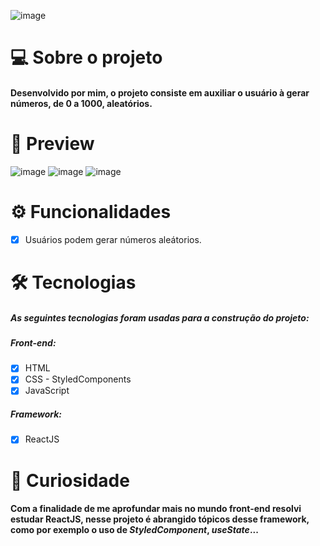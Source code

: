 
![image](https://user-images.githubusercontent.com/75040066/106345323-18730000-628e-11eb-8952-cb69d777643e.png)

# 💻 Sobre o projeto
####  Desenvolvido por mim, o projeto consiste em auxiliar o usuário à gerar números, de 0 a 1000, aleatórios.

 # 🎥 Preview
![image](https://user-images.githubusercontent.com/75040066/106345364-5ec85f00-628e-11eb-8ce4-60ec6563acdb.png)
![image](https://user-images.githubusercontent.com/75040066/106345381-77d11000-628e-11eb-946e-066b16774764.png)
![image](https://user-images.githubusercontent.com/75040066/106345384-7ef81e00-628e-11eb-853b-6d6f3ebc7fbb.png)


# ⚙ Funcionalidades
 - [x] Usuários podem gerar números aleátorios.


# 🛠 Tecnologias
##### As seguintes tecnologias foram usadas para a construção do projeto:
##### Front-end:
- [x] HTML
- [x] CSS - StyledComponents
- [x] JavaScript

##### Framework:
- [x] ReactJS

# 🔎 Curiosidade
#### Com a finalidade de me aprofundar mais no mundo front-end resolvi estudar ReactJS, nesse projeto é abrangido tópicos desse framework, como por exemplo o uso de *StyledComponent*, *useState*...
